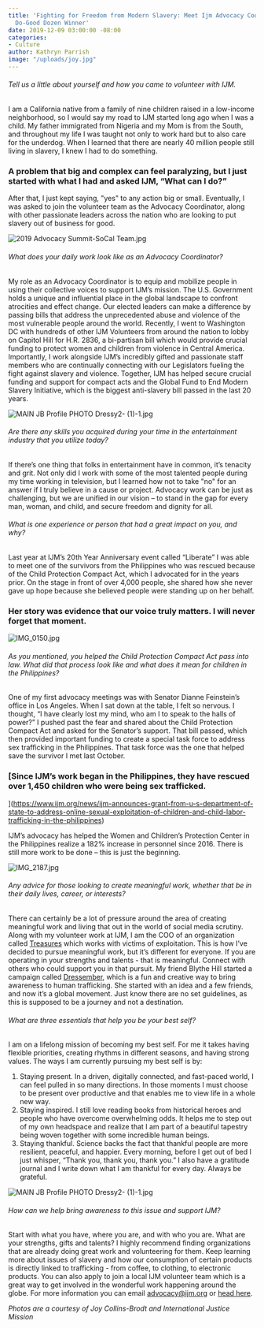 ```yaml
---
title: 'Fighting for Freedom from Modern Slavery: Meet Ijm Advocacy Coordinator &
  Do-Good Dozen Winner'
date: 2019-12-09 03:00:00 -08:00
categories:
- Culture
author: Kathryn Parrish
image: "/uploads/joy.jpg"
---
```



###### Tell us a little about yourself and how you came to volunteer with IJM. 

I am a California native from a family of nine children raised in a low-income neighborhood, so I would say my road to IJM started long ago when I was a child. My father immigrated from Nigeria and my Mom is from the South, and throughout my life I was taught not only to work hard but to also care for the underdog. When I learned that there are nearly 40 million people still living in slavery, I knew I had to do something. 

### A problem that big and complex can feel paralyzing, but I just started with what I had and asked IJM, “What can I do?” 

After that, I just kept saying, "yes" to any action big or small. Eventually, I was asked to join the volunteer team as the Advocacy Coordinator, along with other passionate leaders across the nation who are looking to put slavery out of business for good.

![2019 Advocacy Summit-SoCal Team.jpg](/uploads/2019%20Advocacy%20Summit-SoCal%20Team.jpg)

###### What does your daily work look like as an Advocacy Coordinator? 
 
My role as an Advocacy Coordinator is to equip and mobilize people in using their collective voices to support IJM’s mission. The U.S. Government holds a unique and influential place in the global landscape to confront atrocities and effect change. Our elected leaders can make a difference by passing bills that address the unprecedented abuse and violence of the most vulnerable people around the world. Recently, I went to Washington DC with hundreds of other IJM Volunteers from around the nation to lobby on Capitol Hill for H.R. 2836, a bi-partisan bill which would provide crucial funding to protect women and children from violence in Central America. Importantly, I work alongside IJM’s incredibly gifted and passionate staff members who are continually connecting with our Legislators fueling the fight against slavery and violence. Together, IJM has helped secure crucial funding and support for compact acts and the Global Fund to End Modern Slavery Initiative, which is the biggest anti-slavery bill passed in the last 20 years.

![MAIN JB Profile PHOTO Dressy2-  (1)-1.jpg](/uploads/MAIN%20JB%20Profile%20PHOTO%20Dressy2-%20%20(1)-1.jpg)
 
###### Are there any skills you acquired during your time in the entertainment industry that you utilize today? 

If there’s one thing that folks in entertainment have in common, it’s tenacity and grit. Not only did I work with some of the most talented people during my time working in television, but I learned how not to take "no" for an answer if I truly believe in a cause or project. Advocacy work can be just as challenging, but we are unified in our vision – to stand in the gap for every man, woman, and child, and secure freedom and dignity for all.

###### What is one experience or person that had a great impact on you, and why? 
 
Last year at IJM’s 20th Year Anniversary event called “Liberate” I was able to meet one of the survivors from the Philippines who was rescued because of the Child Protection Compact Act, which I advocated for in the years prior. On the stage in front of over 4,000 people, she shared how she never gave up hope because she believed people were standing up on her behalf. 

### Her story was evidence that our voice truly matters. I will never forget that moment. 

![IMG_0150.jpg](/uploads/IMG_0150.jpg)

###### As you mentioned, you helped the Child Protection Compact Act pass into law. What did that process look like and what does it mean for children in the Philippines? 
 
One of my first advocacy meetings was with Senator Dianne Feinstein’s office in Los Angeles. When I sat down at the table, I felt so nervous. I thought, “I have clearly lost my mind, who am I to speak to the halls of power?” I pushed past the fear and shared about the Child Protection Compact Act and asked for the Senator’s support. That bill passed, which then provided important funding to create a special task force to address sex trafficking in the Philippines. That task force was the one that helped save the survivor I met last October. 

### [Since IJM’s work began in the Philippines, they have rescued over 1,450 children who were being sex trafficked. 
](https://www.ijm.org/news/ijm-announces-grant-from-u-s-department-of-state-to-address-online-sexual-exploitation-of-children-and-child-labor-trafficking-in-the-philippines)

IJM’s advocacy has helped the Women and Children’s Protection Center in the Philippines realize a 182% increase in personnel since 2016. There is still more work to be done – this is just the beginning.

![IMG_2187.jpg](/uploads/IMG_2187.jpg) 

###### Any advice for those looking to create meaningful work, whether that be in their daily lives, career, or interests?  

There can certainly be a lot of pressure around the area of creating meaningful work and living that out in the world of social media scrutiny. Along with my volunteer work at IJM, I am the COO of an organization called [Treasures](http://iamatreasure.com/) which works with victims of exploitation. This is how I’ve decided to pursue meaningful work, but it’s different for everyone. If you are operating in your strengths and talents - that is meaningful. Connect with others who could support you in that pursuit. My friend Blythe Hill started a campaign called [Dressember](https://www.dressember.org/), which is a fun and creative way to bring awareness to human trafficking. She started with an idea and a few friends, and now it’s a global movement. Just know there are no set guidelines, as this is supposed to be a journey and not a destination. 

###### What are three essentials that help you be your best self? 

I am on a lifelong mission of becoming my best self. For me it takes having flexible priorities, creating rhythms in different seasons, and having strong values. The ways I am currently pursuing my best self is by:

1. Staying present. In a driven, digitally connected, and fast-paced world, I can feel pulled in so many directions. In those moments I must choose to be present over productive and that enables me to view life in a whole new way.
2. Staying inspired. I still love reading books from historical heroes and people who have overcome overwhelming odds. It helps me to step out of my own headspace and realize that I am part of a beautiful tapestry being woven together with some incredible human beings.  
3. Staying thankful. Science backs the fact that thankful people are more resilient, peaceful, and happier. Every morning, before I get out of bed I just whisper, “Thank you, thank you, thank you.” I also have a gratitude journal and I write down what I am thankful for every day. Always be grateful.

![MAIN JB Profile PHOTO Dressy2-  (1)-1.jpg](/uploads/MAIN%20JB%20Profile%20PHOTO%20Dressy2-%20%20(1)-1.jpg)

###### How can we help bring awareness to this issue and support IJM? 

Start with what you have, where you are, and with who you are. What are your strengths, gifts and talents? I highly recommend finding organizations that are already doing great work and volunteering for them. Keep learning more about issues of slavery and how our consumption of certain products is directly linked to trafficking - from coffee, to clothing, to electronic products. You can also apply to join a local IJM volunteer team which is a great way to get involved in the wonderful work happening around the globe. For more information you can email advocacy@ijm.org or [head here](https://myijm.secure.force.com/Volunteers/).  
 
_Photos are a courtesy of Joy Collins-Brodt and International Justice Mission_